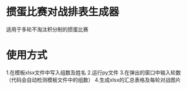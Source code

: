 # 掼蛋比赛对战排表生成器
适用于多轮不淘汰积分制的掼蛋比赛
# 使用方式
1.在模板xlsx文件中写入组数及姓名
2.运行py文件
3.在弹出的窗口中输入轮数（代码会自动检测模板文件中的组数）
4.生成xlsx的汇总表格及每轮对战图片
